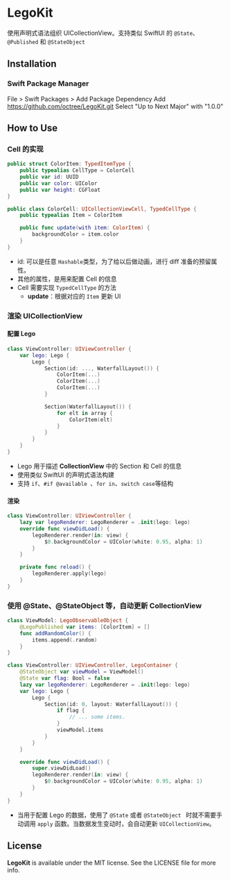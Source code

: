 # LegoKit

使用声明式语法组织 UICollectionView。支持类似 SwiftUI 的 `@State`、`@Published` 和 `@StateObject`


## Installation

### Swift Package Manager

File > Swift Packages > Add Package Dependency
Add https://github.com/octree/LegoKit.git
Select "Up to Next Major" with "1.0.0"


## How to Use

### Cell 的实现

```swift
public struct ColorItem: TypedItemType {
    public typealias CellType = ColorCell
    public var id: UUID
    public var color: UIColor
    public var height: CGFloat
}

public class ColorCell: UICollectionViewCell, TypedCellType {
    public typealias Item = ColorItem

    public func update(with item: ColorItem) {
        backgroundColor = item.color
    }
}
```

* id: 可以是任意 `Hashable`类型，为了给以后做动画，进行 diff 准备的预留属性。
* 其他的属性，是用来配置 Cell 的信息
* Cell 需要实现 `TypedCellType` 的方法
  * **update**：根据对应的 `Item` 更新 UI

### 渲染 UICollectionView

#### 配置 Lego

```swift
class ViewController: UIViewController {
    var lego: Lego {
        Lego {
            Section(id: ..., WaterfallLayout()) {
                ColorItem(...)
                ColorItem(...)
                ColorItem(...)
            }

            Section(WaterfallLayout()) {
                for elt in array {
                    ColorItem(elt)
                }
            }
        }
    }
}
```

* Lego 用于描述 **CollectionView** 中的 Section 和 Cell 的信息
* 使用类似 SwiftUI 的声明式语法构建
* 支持 `if`、`#if @available `、`for in`、`switch case`等结构

#### 渲染

```swift
class ViewController: UIViewController {
    lazy var legoRenderer: LegoRenderer = .init(lego: lego)
    override func viewDidLoad() {
        legoRenderer.render(in: view) {
            $0.backgroundColor = UIColor(white: 0.95, alpha: 1)
        }
    }

    private func reload() {
        legoRenderer.apply(lego)
    }
}
```



### 使用 @State、@StateObject 等，自动更新 CollectionView

```swift
class ViewModel: LegoObservableObject {
    @LegoPublished var items: [ColorItem] = []
    func addRandomColor() {
        items.append(.random)
    }
}

class ViewController: UIViewController, LegoContainer {
    @StateObject var viewModel = ViewModel()
    @State var flag: Bool = false
    lazy var legoRenderer: LegoRenderer = .init(lego: lego)
    var lego: Lego {
        Lego {
            Section(id: 0, layout: WaterfallLayout()) {
                if flag {
                    // ... some items.
                }
                viewModel.items
            }
        }
    }

    override func viewDidLoad() {
        super.viewDidLoad()
        legoRenderer.render(in: view) {
            $0.backgroundColor = UIColor(white: 0.95, alpha: 1)
        }
    }
}
```

* 当用于配置 Lego 的数据，使用了 `@State` 或者 `@StateObject ` 时就不需要手动调用 `apply` 函数。当数据发生变动时，会自动更新 `UICollectionView`。

## License

**LegoKit** is available under the MIT license. See the LICENSE file for more info.
